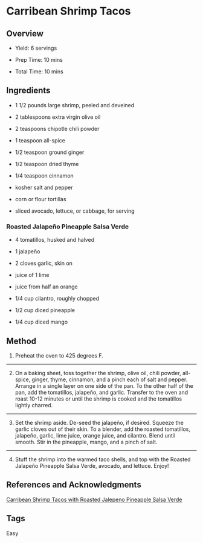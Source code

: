 # Carribean Shrimp Tacos

## Overview

- Yield: 6 servings

- Prep Time: 10 mins

- Total Time: 10 mins

## Ingredients

- 1 1/2 pounds large shrimp, peeled and deveined

- 2 tablespoons extra virgin olive oil

- 2 teaspoons chipotle chili powder

- 1 teaspoon all-spice

- 1/2 teaspoon ground ginger

- 1/2 teaspoon dried thyme

- 1/4 teaspoon cinnamon

- kosher salt and pepper

- corn or flour tortillas

- sliced avocado, lettuce, or cabbage, for serving

### Roasted Jalapeño Pineapple Salsa Verde

- 4 tomatillos, husked and halved

- 1 jalapeño

- 2 cloves garlic, skin on

- juice of 1 lime

- juice from half an orange

- 1/4 cup cilantro, roughly chopped

- 1/2 cup diced pineapple

- 1/4 cup diced mango


## Method

1. Preheat the oven to 425 degrees F.
---
2. On a baking sheet, toss together the shrimp, olive oil, chili powder, all-spice, ginger, thyme, cinnamon, and a pinch each of salt and pepper. Arrange in a single layer on one side of the pan. To the other half of the pan, add the tomatillos, jalapeño, and garlic. Transfer to the oven and roast 10-12 minutes or until the shrimp is cooked and the tomatillos lightly charred.
---
3. Set the shrimp aside. De-seed the jalapeño, if desired. Squeeze the garlic cloves out of their skin. To a blender, add the roasted tomatillos, jalapeño, garlic, lime juice, orange juice, and cilantro. Blend until smooth.  Stir in the pineapple, mango, and a pinch of salt.
---
4. Stuff the shrimp into the warmed taco shells, and top with the Roasted Jalapeño Pineapple Salsa Verde, avocado, and lettuce. Enjoy!

## References and Acknowledgments

[Carribean Shrimp Tacos with Roasted Jalepeno Pineapple Salsa Verde](https://www.halfbakedharvest.com/20-minute-caribbean-shrimp-tacos-with-roasted-jalapeno-pineapple-salsa/#bo-recipe)

## Tags

Easy
